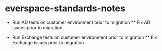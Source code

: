 # everspace-standards-notes
* Run AD tests on customer environment prior to migration
** Fix AD issues prior to migration

* Run Exchange tests on customer environment prior to migration
** Fix Exchange issues prior to migration

